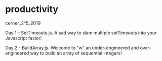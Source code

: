 # productivity
cerner_2^5_2019

Day 1 - SetTimeouts.js.  A sad way to slam multiple setTimeouts into your Javascript faster!

Day 2 - BuildArray.js.  Welcome to "w" an under-engineered and over-engineered way to build an array of sequential integers!
